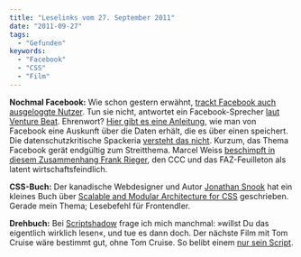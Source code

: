 ```yaml
---
title: "Leselinks vom 27. September 2011"
date: "2011-09-27"
tags:
  - "Gefunden"
keywords:
  - "Facebook"
  - "CSS"
  - "Film"
---
```


**Nochmal Facebook:** Wie schon gestern erwähnt, [trackt Facebook auch ausgeloggte Nutzer](http://venturebeat.com/2011/09/25/facebook-tracking-logged-out/). Tun sie nicht, antwortet ein Facebook-Sprecher [laut Venture Beat](http://venturebeat.com/2011/09/26/facebook-cookie-tracking/). Ehrenwort? [Hier gibt es eine Anleitung](http://www.europe-v-facebook.org/DE/Daten_verlangen_/daten_verlangen_.html), wie man von Facebook eine Auskunft über die Daten erhält, die es über einen speichert. Die datenschutzkritische Spackeria [versteht das nicht](http://blog.spackeria.org/2011/09/26/facebook-so-gibst-du-ihnen-deine-daten/). Kurzum, das Thema Facebook gerät endgültig zum Streitthema. Marcel Weiss [beschimpft in diesem Zusammenhang Frank Rieger](http://www.neunetz.com/2011/09/26/facebook-ist-nicht-aol-2-0-facebook-ist-das-gegenteil/), den CCC und das FAZ-Feuilleton als latent wirtschaftsfeindlich.

**CSS-Buch:** Der kanadische Webdesigner und Autor [Jonathan Snook](http://snook.ca/) hat ein kleines Buch über [Scalable and Modular Architecture for CSS](http://smacss.com/book/) geschrieben. Gerade mein Thema; Lesebefehl für Frontendler.

**Drehbuch:** Bei [Scriptshadow](http://scriptshadow.blogspot.com/) frage ich mich manchmal: »willst Du das eigentlich wirklich lesen«, und tue es dann doch. Der nächste Film mit Tom Cruise wäre bestimmt gut, ohne Tom Cruise. So belibt einem [nur sein Script](http://scriptshadow.blogspot.com/2011/09/one-shot.html).
